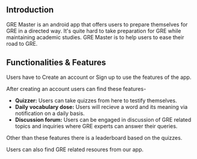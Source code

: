 Introduction
------------
GRE  Master is an android app that offers users to prepare themselves for GRE in a directed way.
It's quite hard to take preparation for GRE while maintaining academic studies.
GRE Master is to help users to ease their road to GRE.

Functionalities & Features
--------------------------
Users have to Create an account or Sign up to use the features of the app.

After creating an account users can find these features-
* **Quizzer:** Users can take quizzes from here to testify themselves.
* **Daily vocabulary dose:** Users will recieve a word and its meaning via notification on a daily basis.
* **Discussion forum:** Users can be engaged in discussion of GRE related topics and inquiries where GRE experts can answer their queries.

Other than these features there is a leaderboard based on the quizzes.

Users can also find GRE related resoures from our app.
